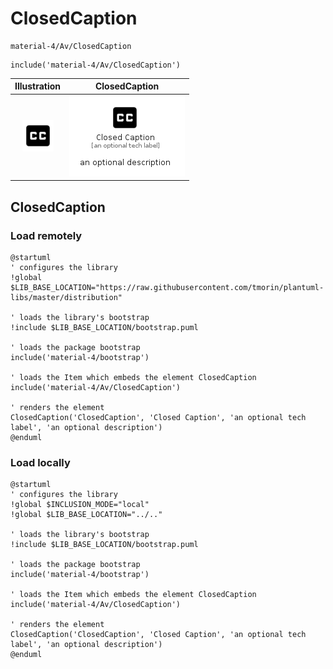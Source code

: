 # ClosedCaption


```text
material-4/Av/ClosedCaption
```

```text
include('material-4/Av/ClosedCaption')
```



| Illustration | ClosedCaption |
| :---: | :---: |
| ![illustration for Illustration](../../material-4/Av/ClosedCaption.png) | ![illustration for ClosedCaption](../../material-4/Av/ClosedCaption.Local.png) |




## ClosedCaption

### Load remotely
```plantuml
@startuml
' configures the library
!global $LIB_BASE_LOCATION="https://raw.githubusercontent.com/tmorin/plantuml-libs/master/distribution"

' loads the library's bootstrap
!include $LIB_BASE_LOCATION/bootstrap.puml

' loads the package bootstrap
include('material-4/bootstrap')

' loads the Item which embeds the element ClosedCaption
include('material-4/Av/ClosedCaption')

' renders the element
ClosedCaption('ClosedCaption', 'Closed Caption', 'an optional tech label', 'an optional description')
@enduml
```

### Load locally
```plantuml
@startuml
' configures the library
!global $INCLUSION_MODE="local"
!global $LIB_BASE_LOCATION="../.."

' loads the library's bootstrap
!include $LIB_BASE_LOCATION/bootstrap.puml

' loads the package bootstrap
include('material-4/bootstrap')

' loads the Item which embeds the element ClosedCaption
include('material-4/Av/ClosedCaption')

' renders the element
ClosedCaption('ClosedCaption', 'Closed Caption', 'an optional tech label', 'an optional description')
@enduml
```

